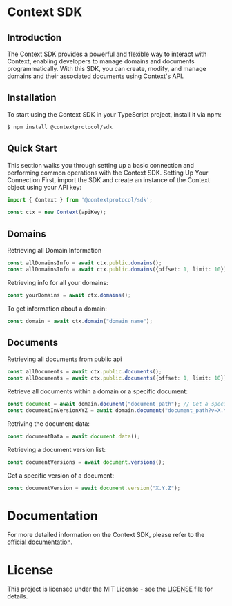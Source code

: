 # Context SDK
## Introduction
The Context SDK provides a powerful and flexible way to interact with Context, enabling developers to manage domains and documents programmatically. With this SDK, you can create, modify, and manage domains and their associated documents using Context's API.

## Installation
To start using the Context SDK in your TypeScript project, install it via npm:
```bash
$ npm install @contextprotocol/sdk
```

## Quick Start
This section walks you through setting up a basic connection and performing common operations with the Context SDK.
Setting Up Your Connection
First, import the SDK and create an instance of the Context object using your API key:

```typescript
import { Context } from '@contextprotocol/sdk';

const ctx = new Context(apiKey);
```

## Domains
Retrieving all Domain Information
```typescript
const allDomainsInfo = await ctx.public.domains();
const allDomainsInfo = await ctx.public.domains({offset: 1, limit: 10});
```

Retrieving info for all your domains:
```typescript
const yourDomains = await ctx.domains();
```

To get information about a domain:
```typescript
const domain = await ctx.domain("domain_name");
```

## Documents
Retrieving all documents from public api
```typescript
const allDocuments = await ctx.public.documents();
const allDocuments = await ctx.public.documents({offset: 1, limit: 10});
```

Retrieve all documents within a domain or a specific document:
```typescript
const document = await domain.document("document_path"); // Get a specific document
const documentInVersionXYZ = await domain.document("document_path?v=X.Y.Z"); // Get a specific version of a document
```

Retriving the document data:
```typescript
const documentData = await document.data();
```

Retrieving a document version list:
```typescript
const documentVersions = await document.versions();
```

Get a specific version of a document:
```typescript
const documentVersion = await document.version("X.Y.Z");
```

# Documentation
For more detailed information on the Context SDK, please refer to the [official documentation](https://docs.ctx.xyz).
# License
This project is licensed under the MIT License - see the [LICENSE](LICENSE) file for details.